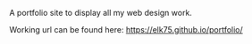 A portfolio site to display all my web design work.

Working url can be found here: https://elk75.github.io/portfolio/